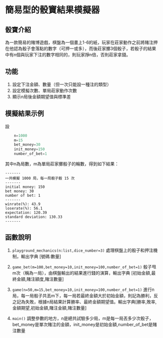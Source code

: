 # 簡易型的骰寶結果模擬器

## 骰寶介紹
為一款簡易的賭博遊戲，棋盤為一個畫上1-6的紙，玩家在莊家動作之前將賭注押在他認為骰子會落點的數字（可押一或多），而後莊家擲3個骰子，若骰子的結果中有n個與玩家下注的數字相同的，則玩家掙n倍，否則莊家拿錢。

## 功能
1. 設定下注金額、數量（但一次只能設一種注的類型）
2. 設定模擬次數、單局莊家動作次數
3. 顯示n局後金額期望值與標準差

## 模擬結果示例
設
```Python
    n=1000
    m=15
    bet_money=30
    init_money=150
    number_of_bet=1
```
其中n為局數，m為單局莊家擲骰子的輪數，得到如下結果：
```
-------
一共模擬 1000 局，每一局骰子骰 15 次
-------
initial money: 150
bet money: 30
number of bet: 1
-------
winrate(%): 43.9
loserate(%): 56.1
expectation: 120.39
standard deviation: 130.33
-------
```

## 函數說明
1. `playground_mechanics(n:list,dice_number=3)`
    處理棋盤上的骰子和押注機制，輸出字典 [號碼:數量] 

2. `game_bet(m=100,bet_money=10,init_money=100,number_of_bet=1)`
    骰子甩m次（稱為一局），由棋盤輸出的結果進行錢的演算，輸出字典 [初始金額,最終金額,賭注額度,賭注數量]

3. `game(n=50,m=15,bet_money=10,init_money=100,number_of_bet=1)`
    進行n局，每一局骰子共丟m下，每一局若最終金額大於初始金額，則記為勝利，反之記為失敗，根據n局結果計算勝率、最終金額期望值。輸出字典[勝率,敗率,金額期望,初始金額,賭注金額,賭注數量]

4. `main()`
    調整參數的地方，n是總共試驗多少局，m是每一局丟多少次骰子，bet_money是單次賭注的金額，init_money是初始金額,number_of_bet是賭注數量

